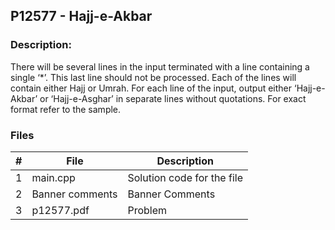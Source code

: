 ## P12577 - Hajj-e-Akbar 
### Description:

There will be several lines in the input terminated with a line containing a single ‘*’. This last line
should not be processed. Each of the lines will contain either Hajj or Umrah.
For each line of the input, output either ‘Hajj-e-Akbar’ or ‘Hajj-e-Asghar’ in separate lines without
quotations. For exact format refer to the sample.


### Files

|   #   | File            | Description                                        |
| :---: | --------------- | -------------------------------------------------- |
|   1   | main.cpp         |Solution code for the file     |
|   2   |Banner comments |Banner Comments |
|   3  |p12577.pdf |Problem |
